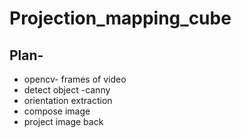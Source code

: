 # Projection_mapping_cube

## Plan-

- opencv- frames of video
- detect object -canny
- orientation extraction
- compose image
- project image back
